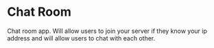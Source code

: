 # Chat Room
Chat room app. Will allow users to join your server if they know your ip address and will allow users to chat with each other. 
